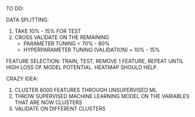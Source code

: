 TO DO: 

DATA SPLITTING:
  1. TAKE 10% - 15% FOR TEST
  2. CROSS VALIDATE ON THE REMAINING
       - PARAMETER TUNING = 70% - 80%
       - HYPERPARAMETER TUNING (VALIDATION) = 10% - 15%

FEATURE SELECTION:
  TRAIN, TEST, REMOVE 1 FEATURE, REPEAT UNTIL HIGH LOSS OF MODEL POTENTIAL. 
  HEATMAP SHOULD HELP.

CRAZY IDEA: 
  1. CLUSTER 6000 FEATURES THROUGH UNSUPERVISED ML
  2. THROW SUPERVISED MACHINE LEARNING MODEL ON THE VARIABLES THAT ARE NOW CLUSTERS
  3. VALIDATE ON DIFFERENT CLUSTERS



